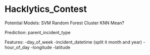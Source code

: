 # Hacklytics_Contest

Potential Models:
SVM
Random Forest
Cluster KNN Mean?

Prediction: parent_incident_type

Features:
-day_of_week
-incident_datetime (split it month and year)
-hour_of_day
-longitude
-latitude
